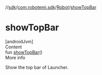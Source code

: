 //[sdk](../../../index.md)/[com.robotemi.sdk](../index.md)/[Robot](index.md)/[showTopBar](show-top-bar.md)



# showTopBar  
[androidJvm]  
Content  
fun [showTopBar](show-top-bar.md)()  
More info  


Show the top bar of Launcher.

  



